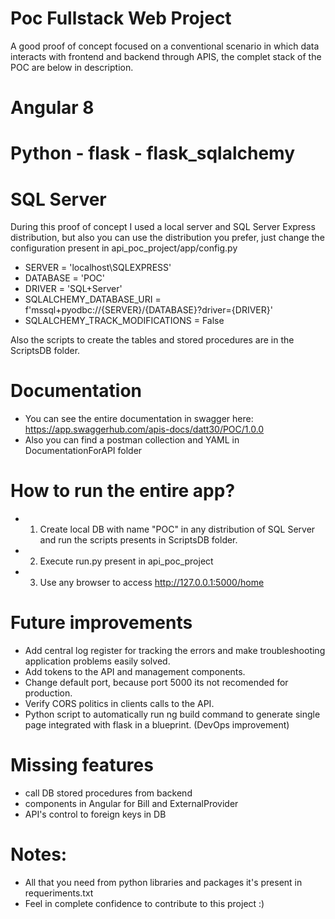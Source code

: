 # Poc Fullstack Web Project
A good proof of concept focused on a conventional scenario in which data interacts with frontend and backend through APIS, the complet stack of the POC are below in description.

# Angular 8


# Python - flask - flask_sqlalchemy


# SQL Server
During this proof of concept I used a local server and SQL Server Express distribution, but also you can use the distribution you prefer, just change the configuration present in
api_poc_project/app/config.py

- SERVER = 'localhost\SQLEXPRESS'
- DATABASE = 'POC'
- DRIVER = 'SQL+Server'
- SQLALCHEMY_DATABASE_URI = f'mssql+pyodbc://{SERVER}/{DATABASE}?driver={DRIVER}'
- SQLALCHEMY_TRACK_MODIFICATIONS = False

Also the scripts to create the tables and stored procedures are in the ScriptsDB folder.

# Documentation
- You can see the entire documentation in swagger here: https://app.swaggerhub.com/apis-docs/datt30/POC/1.0.0
- Also you can find a postman collection and YAML in DocumentationForAPI folder

# How to run the entire app?
- 1) Create local DB with name "POC" in any distribution of SQL Server and run the scripts presents in ScriptsDB folder.
- 2) Execute run.py present in api_poc_project 
- 3) Use any browser to access http://127.0.0.1:5000/home

# Future improvements
- Add central log register for tracking the errors and make troubleshooting application problems easily solved.
- Add tokens to the API and management components.
- Change default port, because port 5000 its not recomended for production.
- Verify CORS politics in clients calls to the API.
- Python script to automatically run ng build command to generate single page integrated with flask in a blueprint. (DevOps improvement)

# Missing features
- call DB stored procedures from backend
- components in Angular for Bill and ExternalProvider
- API's control to foreign keys in DB

# Notes:
- All that you need from python libraries and packages it's present in requeriments.txt
- Feel in complete confidence to contribute to this project :)
